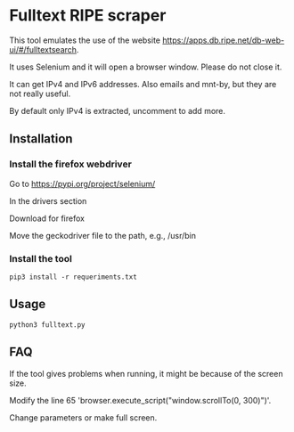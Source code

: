# Fulltext RIPE scraper

This tool emulates the use of the website https://apps.db.ripe.net/db-web-ui/#/fulltextsearch.

It uses Selenium and it will open a browser window. Please do not close it.

It can get IPv4 and IPv6 addresses. Also emails and mnt-by, but they are not really useful.

By default only IPv4 is extracted, uncomment to add more.

## Installation

### Install the firefox webdriver

Go to https://pypi.org/project/selenium/

In the drivers section

Download for firefox

Move the geckodriver file to the path, e.g., /usr/bin

### Install the tool

```
pip3 install -r requeriments.txt
```

## Usage

```
python3 fulltext.py
```

## FAQ

If the tool gives problems when running, it might be because of the screen size.

Modify the line 65 'browser.execute\_script("window.scrollTo(0, 300)")'.

Change parameters or make full screen.

